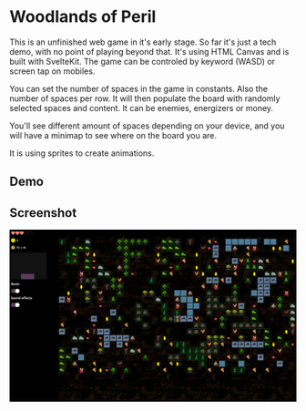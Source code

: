 # Woodlands of Peril

This is an unfinished web game in it's early stage. So far it's just a tech demo, with no point of playing beyond that.
It's using HTML Canvas and is built with SvelteKit. The game can be controled by keyword (WASD) or screen tap on mobiles.

You can set the number of spaces in the game in constants. Also the number of spaces per row. It will then populate the board with randomly selected spaces and content. It can be enemies, energizers or money.

You'll see different amount of spaces depending on your device, and you will have a minimap to see where on the board you are.

It is using sprites to create animations.

## Demo

## Screenshot

![Screenshot](screenshot.png 'Screenshot')
